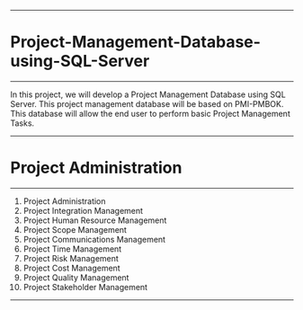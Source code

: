 -----------------------------------------------------------------------------------------------------------------------------------------------------------
# Project-Management-Database-using-SQL-Server
-----------------------------------------------------------------------------------------------------------------------------------------------------------

In this project, we will develop a Project Management Database using SQL Server. This project management database will be based on PMI-PMBOK. This database will allow the end user to perform basic Project Management Tasks.

-----------------------------------------------------------------------------------------------------------------------------------------------------------
# Project Administration
-----------------------------------------------------------------------------------------------------------------------------------------------------------

1) Project Administration
2) Project Integration Management 
3) Project Human Resource Management
4) Project Scope Management
5) Project Communications Management
6) Project Time Management
7) Project Risk Management
8) Project Cost Management
9) Project Quality Management
10) Project Stakeholder Management

-----------------------------------------------------------------------------------------------------------------------------------------------------------

